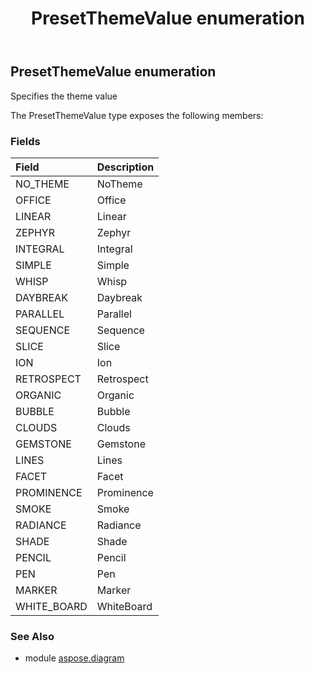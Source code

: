 ﻿---
title: PresetThemeValue enumeration
second_title: Aspose.Diagram for Python via .NET API References
description: 
type: docs
weight: 3320
url: /python-net/aspose.diagram/presetthemevalue/
is_root: false
---

## PresetThemeValue enumeration

Specifies the theme value



The PresetThemeValue type exposes the following members:

### Fields
| Field | Description |
| :- | :- |
| NO_THEME | NoTheme |
| OFFICE | Office |
| LINEAR | Linear |
| ZEPHYR | Zephyr |
| INTEGRAL | Integral |
| SIMPLE | Simple |
| WHISP | Whisp |
| DAYBREAK | Daybreak |
| PARALLEL | Parallel |
| SEQUENCE | Sequence |
| SLICE | Slice |
| ION | Ion |
| RETROSPECT | Retrospect |
| ORGANIC | Organic |
| BUBBLE | Bubble |
| CLOUDS | Clouds |
| GEMSTONE | Gemstone |
| LINES | Lines |
| FACET | Facet |
| PROMINENCE | Prominence |
| SMOKE | Smoke |
| RADIANCE | Radiance |
| SHADE | Shade |
| PENCIL | Pencil |
| PEN | Pen |
| MARKER | Marker |
| WHITE_BOARD | WhiteBoard |


### See Also

* module [aspose.diagram](../)
